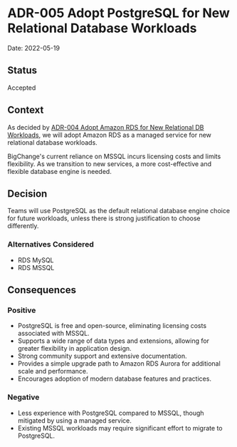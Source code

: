 # ADR-005 Adopt PostgreSQL for New Relational Database Workloads

Date: 2022-05-19

## Status

Accepted

## Context

As decided by [ADR-004 Adopt Amazon RDS for New Relational DB Workloads](./ADR-004-align-databases-with-single-services.md), we will adopt Amazon RDS as a managed service for new relational database workloads.

BigChange's current reliance on MSSQL incurs licensing costs and limits flexibility. As we transition to new services, a more cost-effective and flexible database engine is needed.

## Decision

Teams will use PostgreSQL as the default relational database engine choice for future workloads, unless there is strong justification to choose differently.

### Alternatives Considered

- RDS MySQL
- RDS MSSQL

## Consequences

### Positive

- PostgreSQL is free and open-source, eliminating licensing costs associated with MSSQL.
- Supports a wide range of data types and extensions, allowing for greater flexibility in application design.
- Strong community support and extensive documentation.
- Provides a simple upgrade path to Amazon RDS Aurora for additional scale and performance.
- Encourages adoption of modern database features and practices.

### Negative

- Less experience with PostgreSQL compared to MSSQL, though mitigated by using a managed service.
- Existing MSSQL workloads may require significant effort to migrate to PostgreSQL.
